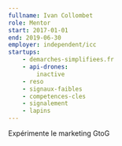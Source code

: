```yaml
---
fullname: Ivan Collombet
role: Mentor
start: 2017-01-01
end: 2019-06-30
employer: independent/icc
startups:
    - demarches-simplifiees.fr
    - api-drones:
        inactive
    - reso
    - signaux-faibles
    - competences-cles
    - signalement
    - lapins
---
```


Expérimente le marketing GtoG
